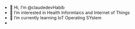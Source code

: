 - 👋 Hi, I’m @claudedevHabib
- 👀 I’m interested in Health Informtaics and Internet of Things
- 🌱 I’m currently learning IoT Operating SYstem
-

<!---
claudedevHabib/claudedevHabib is a ✨ special ✨ repository because its `README.md` (this file) appears on your GitHub profile.
You can click the Preview link to take a look at your changes.
--->
